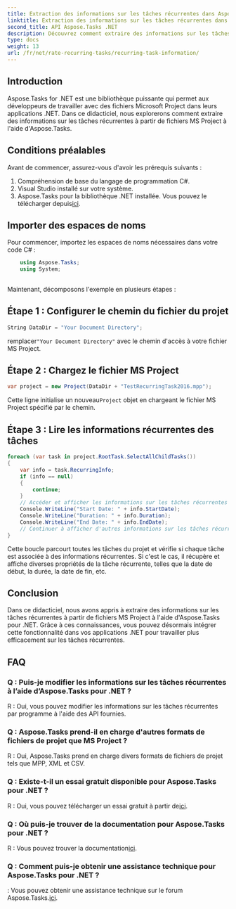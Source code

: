 ```yaml
---
title: Extraction des informations sur les tâches récurrentes dans Aspose.Tasks
linktitle: Extraction des informations sur les tâches récurrentes dans Aspose.Tasks
second_title: API Aspose.Tasks .NET
description: Découvrez comment extraire des informations sur les tâches récurrentes à partir de fichiers MS Project à l'aide d'Aspose.Tasks pour .NET. Intégration facile pour les développeurs .NET.
type: docs
weight: 13
url: /fr/net/rate-recurring-tasks/recurring-task-information/
---
```

## Introduction
Aspose.Tasks for .NET est une bibliothèque puissante qui permet aux développeurs de travailler avec des fichiers Microsoft Project dans leurs applications .NET. Dans ce didacticiel, nous explorerons comment extraire des informations sur les tâches récurrentes à partir de fichiers MS Project à l'aide d'Aspose.Tasks.
## Conditions préalables
Avant de commencer, assurez-vous d'avoir les prérequis suivants :
1. Compréhension de base du langage de programmation C#.
2. Visual Studio installé sur votre système.
3.  Aspose.Tasks pour la bibliothèque .NET installée. Vous pouvez le télécharger depuis[ici](https://releases.aspose.com/tasks/net/).
## Importer des espaces de noms
Pour commencer, importez les espaces de noms nécessaires dans votre code C# :
```csharp
    using Aspose.Tasks;
    using System;
    
```
Maintenant, décomposons l'exemple en plusieurs étapes :
## Étape 1 : Configurer le chemin du fichier du projet
```csharp
String DataDir = "Your Document Directory";
```
 remplacer`"Your Document Directory"` avec le chemin d'accès à votre fichier MS Project.
## Étape 2 : Chargez le fichier MS Project
```csharp
var project = new Project(DataDir + "TestRecurringTask2016.mpp");
```
 Cette ligne initialise un nouveau`Project` objet en chargeant le fichier MS Project spécifié par le chemin.
## Étape 3 : Lire les informations récurrentes des tâches
```csharp
foreach (var task in project.RootTask.SelectAllChildTasks())
{
    var info = task.RecurringInfo;
    if (info == null)
    {
        continue;
    }
    // Accéder et afficher les informations sur les tâches récurrentes
    Console.WriteLine("Start Date: " + info.StartDate);
    Console.WriteLine("Duration: " + info.Duration);
    Console.WriteLine("End Date: " + info.EndDate);
    // Continuer à afficher d'autres informations sur les tâches récurrentes si nécessaire
}
```
Cette boucle parcourt toutes les tâches du projet et vérifie si chaque tâche est associée à des informations récurrentes. Si c'est le cas, il récupère et affiche diverses propriétés de la tâche récurrente, telles que la date de début, la durée, la date de fin, etc.
## Conclusion
Dans ce didacticiel, nous avons appris à extraire des informations sur les tâches récurrentes à partir de fichiers MS Project à l'aide d'Aspose.Tasks pour .NET. Grâce à ces connaissances, vous pouvez désormais intégrer cette fonctionnalité dans vos applications .NET pour travailler plus efficacement sur les tâches récurrentes.
## FAQ
### Q : Puis-je modifier les informations sur les tâches récurrentes à l’aide d’Aspose.Tasks pour .NET ?
R : Oui, vous pouvez modifier les informations sur les tâches récurrentes par programme à l'aide des API fournies.
### Q : Aspose.Tasks prend-il en charge d'autres formats de fichiers de projet que MS Project ?
R : Oui, Aspose.Tasks prend en charge divers formats de fichiers de projet tels que MPP, XML et CSV.
### Q : Existe-t-il un essai gratuit disponible pour Aspose.Tasks pour .NET ?
 R : Oui, vous pouvez télécharger un essai gratuit à partir de[ici](https://releases.aspose.com/).
### Q : Où puis-je trouver de la documentation pour Aspose.Tasks pour .NET ?
 R : Vous pouvez trouver la documentation[ici](https://reference.aspose.com/tasks/net/).
### Q : Comment puis-je obtenir une assistance technique pour Aspose.Tasks pour .NET ?
 : Vous pouvez obtenir une assistance technique sur le forum Aspose.Tasks.[ici](https://forum.aspose.com/c/tasks/15).